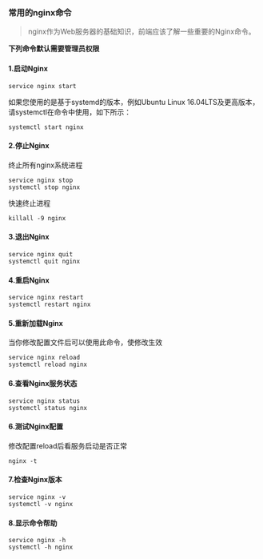 ### 常用的nginx命令
> nginx作为Web服务器的基础知识，前端应该了解一些重要的Nginx命令。

**下列命令默认需要管理员权限**
#### 1.启动Nginx
```
service nginx start
```
如果您使用的是基于systemd的版本，例如Ubuntu Linux 16.04LTS及更高版本，请systemctl在命令中使用，如下所示：
```
systemctl start nginx
```
#### 2.停止Nginx
终止所有nginx系统进程
```
service nginx stop
systemctl stop nginx
```
快速终止进程
```
killall -9 nginx
```
#### 3.退出Nginx
```
service nginx quit
systemctl quit nginx

```
#### 4.重启Nginx
```
service nginx restart
systemctl restart nginx
```
#### 5.重新加载Nginx
当你修改配置文件后可以使用此命令，使修改生效
```
service nginx reload
systemctl reload nginx
```
#### 6.查看Nginx服务状态
```
service nginx status
systemctl status nginx
```

#### 6.测试Nginx配置
修改配置reload后看服务启动是否正常
```
nginx -t
```
#### 7.检查Nginx版本
```
service nginx -v
systemctl -v nginx
```
#### 8.显示命令帮助
```
service nginx -h
systemctl -h nginx
```

